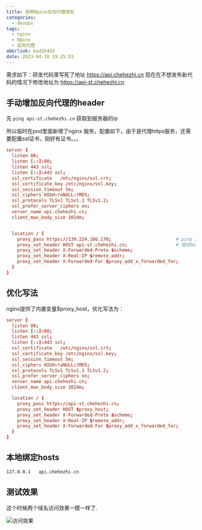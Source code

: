 ```yaml
---
title: 使用Nginx反向代理域名
categories:
  - devops
tags:
  - nginx
  - Nginx
  - 反向代理
abbrlink: bad354d3
date: 2023-04-18 19:25:53
---
```


需求如下：研发代码里写死了地址 https://api.chehezhi.cn  现在在不想发布新代码的情况下修改地址为 https://api-st.chehezhi.cn

## 手动增加反向代理的header

先 `ping api-st.chehezhi.cn` 获取到服务器的ip

所以临时在pod里面新增了nginx 服务，配置如下，由于是代理https服务，还需要配置ssl证书，刚好有证书。。。

```conf
server {
  listen 80;
  listen [::]:80;
  listen 443 ssl;
  listen [::]:443 ssl;
  ssl_certificate   /etc/nginx/ssl.crt;
  ssl_certificate_key /etc/nginx/ssl.key;
  ssl_session_timeout 5m;
  ssl_ciphers HIGH:!aNULL:!MD5;
  ssl_protocols TLSv1 TLSv1.1 TLSv1.2;
  ssl_prefer_server_ciphers on;
  server_name api.chehezhi.cn;
  client_max_body_size 1024m;


  location / {
    proxy_pass https://139.224.186.170;                        # ping 出来的域名IP
    proxy_set_header HOST api-st.chehezhi.cn;                  # 增加header HOST: api-st.chehezhi.cn
    proxy_set_header X-Forwarded-Proto $scheme;
    proxy_set_header X-Real-IP $remote_addr;
    proxy_set_header X-Forwarded-For $proxy_add_x_forwarded_for;
  }
}
```

## 优化写法

nginx提供了内置变量$proxy_host，优化写法为：

```conf
server {
  listen 80;
  listen [::]:80;
  listen 443 ssl;
  listen [::]:443 ssl;
  ssl_certificate   /etc/nginx/ssl.crt;
  ssl_certificate_key /etc/nginx/ssl.key;
  ssl_session_timeout 5m;
  ssl_ciphers HIGH:!aNULL:!MD5;
  ssl_protocols TLSv1 TLSv1.1 TLSv1.2;
  ssl_prefer_server_ciphers on;
  server_name api.chehezhi.cn;
  client_max_body_size 1024m;

  location / {
    proxy_pass https://api-st.chehezhi.cn;
    proxy_set_header HOST $proxy_host;
    proxy_set_header X-Forwarded-Proto $scheme;
    proxy_set_header X-Real-IP $remote_addr;
    proxy_set_header X-Forwarded-For $proxy_add_x_forwarded_for;
  }
}
```

## 本地绑定hosts

```txt
127.0.0.1   api.chehezhi.cn
```

## 测试效果

这个时候两个域名访问效果一模一样了.

![访问效果](https://static.zahui.fan/images/202304181941595.png)